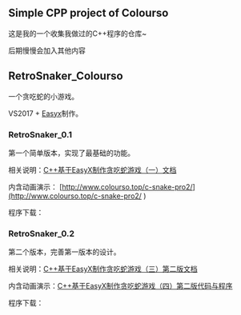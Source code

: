 ## Simple CPP project of Colourso

这是我的一个收集我做过的C++程序的仓库~

后期慢慢会加入其他内容

## RetroSnaker_Colourso

一个贪吃蛇的小游戏。

VS2017 + [Easyx](https://easyx.cn/)制作。

### RetroSnaker_0.1

第一个简单版本，实现了最基础的功能。

相关说明：[C++基于EasyX制作贪吃蛇游戏（一）文档](http://www.colourso.top/c-snake-pro0/)

内含动画演示： [http://www.colourso.top/c-snake-pro2/](http://www.colourso.top/c-snake-pro2/ ) 

程序下载：

### RetroSnaker_0.2

第二个版本，完善第一版本的设计。

相关说明：[C++基于EasyX制作贪吃蛇游戏（三）第二版文档](http://www.colourso.top/c-snake-pro3/)

内含动画演示：[C++基于EasyX制作贪吃蛇游戏（四）第二版代码与程序](http://www.colourso.top/c-snake-pro4/#)

程序下载：